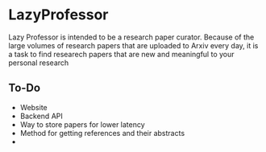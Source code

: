 # LazyProfessor
Lazy Professor is intended to be a research paper curator. Because of the large volumes of research papers that are uploaded to Arxiv every day, it is a task to find researech papers that are new and meaningful to your personal research


## To-Do
- Website
- Backend API
- Way to store papers for lower latency
- Method for getting references and their abstracts
-  
